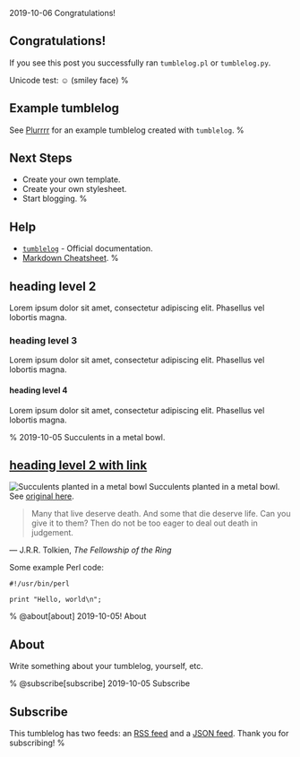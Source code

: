 2019-10-06 Congratulations!
## Congratulations!
If you see this post you successfully ran `tumblelog.pl` or `tumblelog.py`.

Unicode test: ☺ (smiley face)
%
## Example tumblelog
See [Plurrrr](http://plurrrr.com/) for an example tumblelog created
with `tumblelog`.
%
## Next Steps

- Create your own template.
- Create your own stylesheet.
- Start blogging.
%
## Help

- [`tumblelog`](http://johnbokma.com/articles/tumblelog/) - Official documentation.
- [Markdown Cheatsheet](https://github.com/adam-p/markdown-here/wiki/Markdown-Cheatsheet).
%
## heading level 2

Lorem ipsum dolor sit amet, consectetur adipiscing elit. Phasellus vel
lobortis magna.

### heading level 3

Lorem ipsum dolor sit amet, consectetur adipiscing elit. Phasellus vel
lobortis magna.

#### heading level 4

Lorem ipsum dolor sit amet, consectetur adipiscing elit. Phasellus vel
lobortis magna.

%
2019-10-05 Succulents in a metal bowl.
## [heading level 2 with link](http://example.com/)

![Succulents planted in a metal bowl](
http://plurrrr.com/images/succulents.jpg)
Succulents planted in a metal bowl. See [original here](http://plurrrr.com/archive/2019/05/18.html).

> Many that live deserve death. And some that die deserve life. Can
> you give it to them? Then do not be too eager to deal out death in
> judgement.

― J.R.R. Tolkien, *The Fellowship of the Ring*

Some example Perl code:

```
#!/usr/bin/perl

print "Hello, world\n";
```
%
@about[about] 2019-10-05! About

## About

Write something about your tumblelog, yourself, etc.

%
@subscribe[subscribe] 2019-10-05 Subscribe
## Subscribe

This tumblelog has two feeds: an [RSS feed](/feed.rss) and a [JSON
feed](/feed.json). Thank you for subscribing!
%
